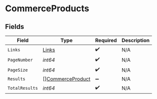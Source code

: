 # CommerceProducts


## Fields

| Field                                                       | Type                                                        | Required                                                    | Description                                                 |
| ----------------------------------------------------------- | ----------------------------------------------------------- | ----------------------------------------------------------- | ----------------------------------------------------------- |
| `Links`                                                     | [Links](../../models/shared/links.md)                       | :heavy_check_mark:                                          | N/A                                                         |
| `PageNumber`                                                | *int64*                                                     | :heavy_check_mark:                                          | N/A                                                         |
| `PageSize`                                                  | *int64*                                                     | :heavy_check_mark:                                          | N/A                                                         |
| `Results`                                                   | [][CommerceProduct](../../models/shared/commerceproduct.md) | :heavy_minus_sign:                                          | N/A                                                         |
| `TotalResults`                                              | *int64*                                                     | :heavy_check_mark:                                          | N/A                                                         |